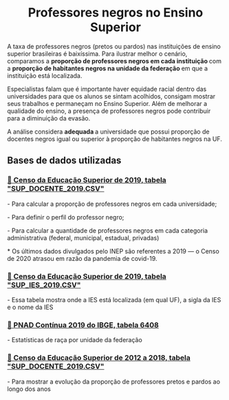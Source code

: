 <h1 align="center">Professores negros no Ensino Superior</h1>

<p> A taxa de professores negros (pretos ou pardos) nas instituições de ensino superior brasileiras é baixíssima. Para ilustrar melhor o cenário, comparamos a <strong> proporção de professores negros em cada instituição </strong> com a <strong> proporção de habitantes negros na unidade da federação </strong> em que a instituição está localizada. </p>
<p> Especialistas falam que é importante haver equidade racial dentro das universidades para que os alunos se sintam acolhidos, consigam mostrar seus trabalhos e permaneçam no Ensino Superior. Além de melhorar a qualidade do ensino, a presença de professores negros pode contribuir para a diminuição da evasão.</p>
<p> A análise considera <strong> adequada </strong> a universidade que possui proporção de docentes negros igual ou superior à proporção de habitantes negros na UF. </p>

<h2> Bases de dados utilizadas </h2>

<h3> <a href="https://www.gov.br/inep/pt-br/areas-de-atuacao/pesquisas-estatisticas-e-indicadores/censo-da-educacao-superior/resultados">🔗 Censo da Educação Superior de 2019, tabela "SUP_DOCENTE_2019.CSV"</a> </h3>
<p> - Para calcular a proporção de professores negros em cada universidade; </p>
<p> - Para definir o perfil do professor negro; </p>
<p> - Para calcular a quantidade de professores negros em cada categoria administrativa (federal, municipal, estadual, privadas) </p>
<p> * Os últimos dados divulgados pelo INEP são referentes a 2019 — o Censo de 2020 atrasou em razão da pandemia de covid-19. </p>

<h3> <a href="https://www.gov.br/inep/pt-br/areas-de-atuacao/pesquisas-estatisticas-e-indicadores/censo-da-educacao-superior/resultados">🔗 Censo da Educação Superior de 2019, tabela "SUP_IES_2019.CSV"</a> </h3>
<p> - Essa tabela mostra onde a IES está localizada (em qual UF), a sigla da IES e o nome da IES </p>

<h3> <a href="https://sidra.ibge.gov.br/tabela/6408#resultado">🔗 PNAD Contínua 2019 do IBGE, tabela 6408</a> </h3>
<p> - Estatísticas de raça por unidade da federação

<h3> <a href="https://www.gov.br/inep/pt-br/areas-de-atuacao/pesquisas-estatisticas-e-indicadores/censo-da-educacao-superior/resultados">🔗 Censo da Educação Superior de 2012 a 2018, tabela "SUP_DOCENTE_2019.CSV"</a> </h3>
<p> - Para mostrar a evolução da proporção de professores pretos e pardos ao longo dos anos </p>
